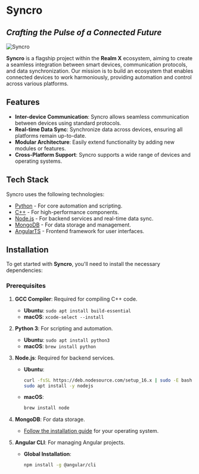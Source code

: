 # Syncro
## _Crafting the Pulse of a Connected Future_

![Syncro](https://github.com/Realm-X/for-readme/blob/main/banner2.jpg?raw=true)

**Syncro** is a flagship project within the **Realm X** ecosystem, aiming to create a seamless integration between smart devices, communication protocols, and data synchronization. Our mission is to build an ecosystem that enables connected devices to work harmoniously, providing automation and control across various platforms.

## Features
- **Inter-device Communication**: Syncro allows seamless communication between devices using standard protocols.
- **Real-time Data Sync**: Synchronize data across devices, ensuring all platforms remain up-to-date.
- **Modular Architecture**: Easily extend functionality by adding new modules or features.
- **Cross-Platform Support**: Syncro supports a wide range of devices and operating systems.

## Tech Stack

Syncro uses the following technologies:

- [Python](https://www.python.org) - For core automation and scripting.
- [C++](https://isocpp.org) - For high-performance components.
- [Node.js](http://nodejs.org) - For backend services and real-time data sync.
- [MongoDB](https://www.mongodb.com) - For data storage and management.
- [AngularTS](https://v17.angular.io/start) - Frontend framework for user interfaces.

## Installation

To get started with **Syncro**, you'll need to install the necessary dependencies:

### Prerequisites

1. **GCC Compiler**: Required for compiling C++ code.
   - **Ubuntu**: `sudo apt install build-essential`
   - **macOS**: `xcode-select --install`

2. **Python 3**: For scripting and automation.
   - **Ubuntu**: `sudo apt install python3`
   - **macOS**: `brew install python`

3. **Node.js**: Required for backend services.
   - **Ubuntu**: 
     ```sh
     curl -fsSL https://deb.nodesource.com/setup_16.x | sudo -E bash -
     sudo apt install -y nodejs
     ```
   - **macOS**: 
     ```sh
     brew install node
     ```

4. **MongoDB**: For data storage.
   - [Follow the installation guide](https://docs.mongodb.com/manual/installation/) for your operating system.

5. **Angular CLI**: For managing Angular projects.
   - **Global Installation**:
     ```sh
     npm install -g @angular/cli
     ```
